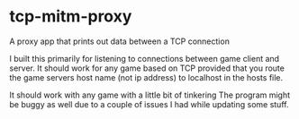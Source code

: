 # tcp-mitm-proxy
A proxy app that prints out data between a TCP connection

I built this primarily for listening to connections between game client and server. It should work for any game based on TCP provided that you route the game servers host name (not ip address) to localhost in the hosts file.

It should work with any game with a little bit of tinkering
The program might be buggy as well due to a couple of issues I had while updating some stuff.
